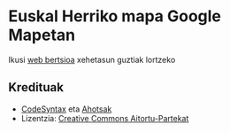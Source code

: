 # Euskal Herriko mapa Google Mapetan

Ikusi [web bertsioa](https://codesyntax.github.io/ehmapa) xehetasun guztiak lortzeko

## Kredituak

- [CodeSyntax](https://www.codesyntax.com/eu) eta [Ahotsak](https://ahotsak.eus)
- Lizentzia: [Creative Commons Aitortu-Partekat](https://creativecommons.org/licenses/by-sa/3.0/deed.eu)
